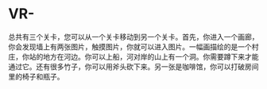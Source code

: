 # VR-
总共有三个关卡，您可以从一个关卡移动到另一个关卡。首先，你进入一个画廊，你会发现墙上有两张图片，触摸图片，你就可以进入图片。一幅画描绘的是一个村庄，你站的地方在河边。你可以上船，河对岸的山上有一个洞。你需要蹲下来才能通过它。还有很多竹子，你可以用斧头砍下来。另一张是咖啡馆，你可以打破房间里的椅子和瓶子。
